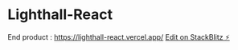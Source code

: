 # Lighthall-React

End product : https://lighthall-react.vercel.app/
[Edit on StackBlitz ⚡️](https://stackblitz.com/edit/vitejs-vite-n7rdc5)
